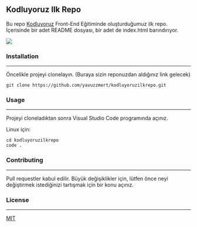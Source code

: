 ## Kodluyoruz Ilk Repo 		 

Bu repo [Kodluyoruz](https://www.kodluyoruz.org/) Front-End Eğitiminde oluşturduğumuz ilk repo. İçerisinde bir adet README dosyası, bir adet de index.html barındırıyor.

![](C:\Users\yavuz\Desktop\projectPhoto.png) 

### Installation

---

Öncelikle projeyi clonelayın. (Buraya sizin reponuzdan aldığınız link gelecek)

```
git clone https://github.com/yavuzzmert/kodluyoruzilkrepo.git
```

### Usage

---

Projeyi cloneladıktan sonra Visual Studio Code programında açınız.

Linux için:

````
cd kodluyoruzilkrepo
code .
````

### Contributing

---

Pull requestler kabul edilir. Büyük değişiklikler için, lütfen önce neyi değiştirmek istediğinizi tartışmak için bir konu açınız.

### License

---

[MIT](https://choosealicense.com/licenses/mit/) 



